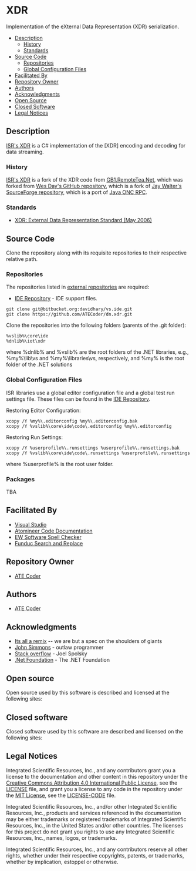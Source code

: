 # XDR

Implementation of the eXternal Data Representation (XDR) serialization.

- [Description](#Description)
	- [History](#History)
	- [Standards](#Standards)
- [Source Code](#Source-Code)
  - [Repositories](#Repositories)
  - [Global Configuration Files](#Global-Configuration-Files)
- [Facilitated By](#FacilitatedBy)
- [Repository Owner](#Repository-Owner)
- [Authors](#Authors)
- [Acknowledgments](#Acknowledgments)
- [Open Source](#Open-Source)
- [Closed Software](#Closed-software)
- [Legal Notices](#Legal-Notices)

## Description

[ISR's XDR] is a C# implementation of the [XDR] encoding and decoding for data streaming.

### History

[ISR's XDR] is a fork of the XDR code from [GB1.RemoteTea.Net], which was forked from [Wes Day's GitHub repository], which is a fork of 
[Jay Walter's SourceForge repository], which is a port of [Java ONC RPC].

### Standards

* [XDR: External Data Representation Standard (May 2006)]

## Source Code
Clone the repository along with its requisite repositories to their respective relative path.

### Repositories
The repositories listed in [external repositories] are required:
* [IDE Repository] - IDE support files.

```
git clone git@bitbucket.org:davidhary/vs.ide.git
git clone https://github.com/ATECoder/dn.xdr.git
```

Clone the repositories into the following folders (parents of the .git folder):
```
%vslib%\core\ide
%dnlib%\iot\xdr
```
where %dnlib% and %vslib% are  the root folders of the .NET libraries, e.g., %my%\lib\vs 
and %my%\libraries\vs, respectively, and %my% is the root folder of the .NET solutions

### Global Configuration Files
ISR libraries use a global editor configuration file and a global test run settings file. 
These files can be found in the [IDE Repository].

Restoring Editor Configuration:
```
xcopy /Y %my%\.editorconfig %my%\.editorconfig.bak
xcopy /Y %vslib%\core\ide\code\.editorconfig %my%\.editorconfig
```

Restoring Run Settings:
```
xcopy /Y %userprofile%\.runsettings %userprofile%\.runsettings.bak
xcopy /Y %vslib%\core\ide\code\.runsettings %userprofile%\.runsettings
```
where %userprofile% is the root user folder.

### Packages
TBA

<a name="FacilitatedBy"></a>
## Facilitated By
* [Visual Studio]
* [Atomineer Code Documentation]
* [EW Software Spell Checker]
* [Funduc Search and Replace]

## Repository Owner
* [ATE Coder]

<a name="Authors"></a>
## Authors
* [ATE Coder]  

<a name="Acknowledgments"></a>
## Acknowledgments
* [Its all a remix] -- we are but a spec on the shoulders of giants  
* [John Simmons] - outlaw programmer  
* [Stack overflow] - Joel Spolsky  
* [.Net Foundation] - The .NET Foundation

<a name="Open-Source"></a>
## Open source
Open source used by this software is described and licensed at the following sites:  

<a name="Closed-software"></a>
## Closed software
Closed software used by this software are described and licensed on the following sites:  

<a name="Legal-Notices"></a>
## Legal Notices

Integrated Scientific Resources, Inc., and any contributors grant you a license to the documentation and other content
in this repository under the [Creative Commons Attribution 4.0 International Public License](https://creativecommons.org/licenses/by/4.0/legalcode), see the [LICENSE](LICENSE) file, and grant you a license to any code in the repository under the [MIT License](https://opensource.org/licenses/MIT), see the [LICENSE-CODE](LICENSE-CODE) file.

Integrated Scientific Resources, Inc., and/or other Integrated Scientific Resources, Inc., products and services referenced in the documentation may be either trademarks or registered trademarks of Integrated Scientific Resources, Inc., in the United States and/or other countries. The licenses for this project do not grant you rights to use any Integrated Scientific Resources, Inc., names, logos, or trademarks.

Integrated Scientific Resources, Inc., and any contributors reserve all other rights, whether under their respective copyrights, patents, or trademarks, whether by implication, estoppel or otherwise.

[ISR's XDR]: https://github.com/ATECoder/dn.xdr
[IDE Repository]: https://www.bitbucket.org/davidhary/vs.ide
[external repositories]: ExternalReposCommits.csv

[ATE Coder]: https://www.IntegratedScientificResources.com
[Its all a remix]: https://www.everythingisaremix.info
[John Simmons]: https://www.codeproject.com/script/Membership/View.aspx?mid=7741
[Stack overflow]: https://www.stackoveflow.com

[Visual Studio]: https://www.visualstudio.com/
[Jarte RTF Editor]: https://www.jarte.com/ 
[WiX Toolset]: https://www.wixtoolset.org/
[Atomineer Code Documentation]: https://www.atomineerutils.com/
[EW Software Spell Checker]: https://github.com/EWSoftware/VSSpellChecker/wiki/
[Code Converter]: https://github.com/icsharpcode/CodeConverter
[Funduc Search and Replace]: http://www.funduc.com/search_replace.htm

[.Net Foundation]: https://source.dot.net
[Microsoft .NET Framework]: https://dotnet.microsoft.com/download

[XDR: External Data Representation Standard (May 2006)]: http://tools.ietf.org/html/rfc4506
[RPC: Remote Procedure Call Protocol Specification Version 2 (May 2009)]: http://tools.ietf.org/html/rfc5531
[Binding Protocols for ONC RPC Version 2 (August 1995)]: http://tools.ietf.org/html/rfc1833

[Jay Walter's SourceForge repository]: https://sourceforge.net/p/remoteteanet
[Wes Day's GitHub repository]: https://github.com/wespday/RemoteTea.Net
[GB1.RemoteTea.Net]: https://github.com/galenbancroft/RemoteTea.Net
[org.acplt.oncrpc package]: https://people.eecs.berkeley.edu/~jonah/javadoc/org/acplt/oncrpc/package-summary.html
[Java ONC RPC]: https://github.com/remotetea/remotetea


